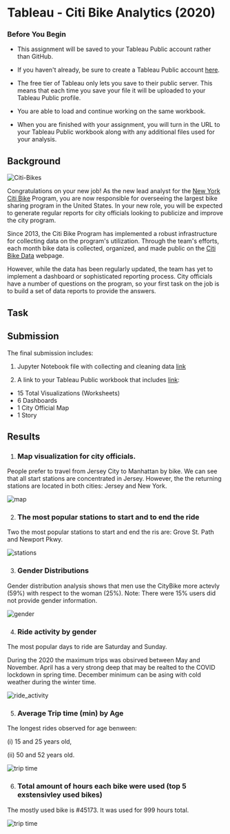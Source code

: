 # Tableau - Citi Bike Analytics (2020)

### Before You Begin

* This assignment will be saved to your Tableau Public account rather than GitHub. 

* If you haven't already, be sure to create a Tableau Public account [here](https://public.tableau.com/s/).

* The free tier of Tableau only lets you save to their public server. This means that each time you save your file it will be uploaded to your Tableau Public profile. 

* You are able to load and continue working on the same workbook.

* When you are finished with your assignment, you will turn in the URL to your Tableau Public workbook along with any additional files used for your analysis. 

## Background

![Citi-Bikes](Images/citi-bike-station-bikes.jpg)

Congratulations on your new job! As the new lead analyst for the [New York Citi Bike](https://en.wikipedia.org/wiki/Citi_Bike) Program, you are now responsible for overseeing the largest bike sharing program in the United States. In your new role, you will be expected to generate regular reports for city officials looking to publicize and improve the city program.

Since 2013, the Citi Bike Program has implemented a robust infrastructure for collecting data on the program's utilization. Through the team's efforts, each month bike data is collected, organized, and made public on the [Citi Bike Data](https://www.citibikenyc.com/system-data) webpage.

However, while the data has been regularly updated, the team has yet to implement a dashboard or sophisticated reporting process. City officials have a number of questions on the program, so your first task on the job is to build a set of data reports to provide the answers.

## Task

## Submission 

The final submission includes:

1. Jupyter Notebook file with collecting and cleaning data [link](https://github.com/karimova/UCI_HW_Karimova/blob/master/17-Tableau-Challenge/data_enginiring_cleaning.ipynb)

2. A link to your Tableau Public workbook that includes [link](https://github.com/karimova/UCI_HW_Karimova/blob/master/17-Tableau-Challenge/HW_Karimova_all.twbx): 
  * 15 Total Visualizations (Worksheets) 
  * 6 Dashboards
  * 1 City Official Map
  * 1 Story 

## Results

1. ### Map visualization for city officials.

People prefer to travel from Jersey City to Manhattan by bike. We can see that all start stations are concentrated in Jersey. However, the the returning stations are located in both cities: Jersey and New York.

![map](Images/Picture1.png)

2. ### The most popular stations to start and to end the ride

Two the most popular stations to start and end the ris are: Grove St. Path and Newport Pkwy.

![stations](Images/Picture3.png)

3. ### Gender Distributions

Gender distribution analysis shows that men use the CityBike more actevly (59%) with respect to the woman (25%). 
Note: There were 15% users did not provide gender information.

![gender](Images/Picture6.png)

4. ### Ride activity by gender

The most popular days to ride are Saturday and Sunday.

During the 2020 the maximum trips was obsirved between May and November. April has a very strong deep that may be realted to the COVID lockdown in spring time. December minimum can be asing with cold weather during the winter time.

![ride_activity](Images/Picture7.png)

5. ### Average Trip time (min) by Age

The longest rides observed for age benween: 

(i) 15 and 25 years old,

(ii) 50 and 52 years old.

![trip time](Images/Picture4.png)

6. ### Total amount of hours each bike were used (top 5 exstensivley used bikes)

The mostly used bike is #45173. It was used for 999 hours total.

![trip time](Images/Picture5.png)

